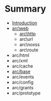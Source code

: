 # Summary

* [Introduction](README.md)
* [arc\web](chapter1.md)
   * [arc\http](archttp.md)
   * arc\url
   * arc\noxss
   * arc\route
* arc/html
* arc/xml
* arc/cache
* [arc/base](arcbase.md)
* arc/events
* arc/config
* arc/grants
* arc/prototype

